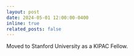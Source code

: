 ```yaml
---
layout: post
date: 2024-05-01 12:00:00-0400
inline: true
related_posts: false
---
```


Moved to Stanford University as a KIPAC Fellow.